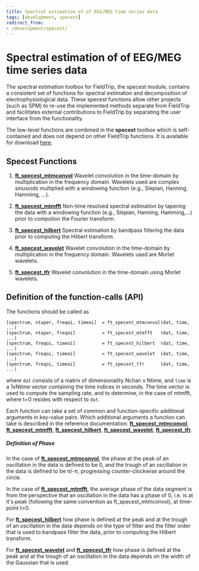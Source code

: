 ```yaml
---
title: Spectral estimation of of EEG/MEG time series data
tags: [development, specest]
redirect_from:
- /development/specest/
---
```


# Spectral estimation of of EEG/MEG time series data

The spectral estimation toolbox for FieldTrip, the specest module, contains a consistent set of functions for spectral estimation and decomposition of electrophysiological data. These specest functions allow other projects (such as SPM) to re-use the implemented methods separate from FieldTrip and facilitates external contributions to FieldTrip by separating the user interface from the functionality.

The low-level functions are combined in the **specest** toolbox which is self-contained and does not depend on other FieldTrip functions. It is available for download [here](ftp://ftp.fieldtriptoolbox.org/pub/fieldtrip/modules/).

## Specest Functions

1.  **[ft_specest_mtmconvol](/reference/specest/ft_specest_mtmconvol)** Wavelet convolution in the time-domain by multiplication in the frequency domain. Wavelets used are complex sinusoids multiplied with a windowing function (e.g., Slepian, Hanning, Hamming, ...).

2.  **[ft_specest_mtmfft](/reference/specest/ft_specest_mtmfft)** Non-time resolved spectral estimation by tapering the data with a windowing function (e.g., Slepian, Hanning, Hamming,...) prior to compution the Fourier transform.

3.  **[ft_specest_hilbert](/reference/specest/ft_specest_hilbert)** Spectral estimation by bandpass filtering the data prior to computing the Hilbert transform.

4.  **[ft_specest_wavelet](/reference/specest/ft_specest_wavelet)** Wavelet convolution in the time-domain by multiplication in the frequency domain. Wavelets used are Morlet wavelets.

5.  **[ft_specest_tfr](/reference/specest/ft_specest_tfr)** Wavelet convolution in the time-domain using Morlet wavelets.

## Definition of the function-calls (API)

The functions should be called as

    [spectrum, ntaper, freqoi, timeoi]  = ft_specest_mtmconvol(dat, time, ...)
    [spectrum, ntaper, freqoi]          = ft_specest_mtmfft   (dat, time, ...)
    [spectrum, freqoi, timeoi]          = ft_specest_hilbert  (dat, time, ...)
    [spectrum, freqoi, timeoi]          = ft_specest_wavelet  (dat, time, ...)
    [spectrum, freqoi, timeoi]          = ft_specest_tfr      (dat, time, ...)

where `dat` consists of a matrix of dimensionality Nchan x Ntime, and `time` is a 1xNtime vector containing the time indices in seconds. The time vector is used to compute the sampling rate, and to determine, in the case of mtmfft, where t=0 resides with respect to `dat`.

Each function can take a set of common and function-specific additional arguments in key-value pairs. Which additional arguments a function can take is described in the reference documentation: **[ft_specest_mtmconvol](/reference/specest/ft_specest_mtmconvol)**, **[ft_specest_mtmfft](/reference/specest/ft_specest_mtmfft)**, **[ft_specest_hilbert](/reference/specest/ft_specest_hilbert)**, **[ft_specest_wavelet](/reference/specest/ft_specest_wavelet)**, **[ft_specest_tfr](/reference/specest/ft_specest_tfr)**.

##### Definition of Phase

In the case of **[ft_specest_mtmconvol](/reference/specest/ft_specest_mtmconvol)**, the phase at the peak of an oscillation in the data is defined to be 0, and the trough of an oscillation in the data is defined to be π/-π, progressing counter-clockwise around the circle.

In the case of **[ft_specest_mtmfft](/reference/specest/ft_specest_mtmfft)**, the average phase of the data segment is from the perspective that an oscillation in the data has a phase of 0, i.e. is at it's peak (following the same convention as ft_specest_mtmconvol), at time-point t=0.

For **[ft_specest_hilbert](/reference/specest/ft_specest_hilbert)** how phase is defined at the peak and at the trough of an oscillation in the data depends on the type of filter and the filter order that is used to bandpass filter the data, prior to computing the Hilbert transform.

For **[ft_specest_wavelet](/reference/specest/ft_specest_wavelet)** and **[ft_specest_tfr](/reference/specest/ft_specest_tfr)** how phase is defined at the peak and at the trough of an oscillation in the data depends on the width of the Gaussian that is used.
